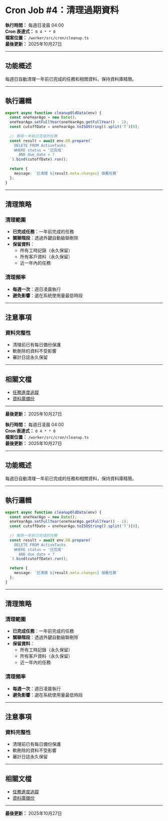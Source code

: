 # Cron Job #4：清理過期資料

**執行時間：** 每週日凌晨 04:00  
**Cron 表達式：** `0 4 * * 0`  
**檔案位置：** `/worker/src/cron/cleanup.ts`  
**最後更新：** 2025年10月27日

---

## 功能概述

每週日自動清理一年前已完成的任務和相關資料，保持資料庫精簡。

---

## 執行邏輯

```typescript
export async function cleanupOldData(env) {
  const oneYearAgo = new Date();
  oneYearAgo.setFullYear(oneYearAgo.getFullYear() - 1);
  const cutoffDate = oneYearAgo.toISOString().split('T')[0];
  
  // 刪除一年前已完成的任務
  const result = await env.DB.prepare(`
    DELETE FROM ActiveTasks 
    WHERE status = '已完成' 
      AND due_date < ?
  `).bind(cutoffDate).run();
  
  return { 
    message: `已清理 ${result.meta.changes} 個舊任務` 
  };
}
```

---

## 清理策略

### 清理範圍
- **已完成任務**：一年前完成的任務
- **關聯階段**：透過外鍵自動級聯刪除
- **保留資料**：
  - 所有工時記錄（永久保留）
  - 所有客戶資料（永久保留）
  - 近一年內的任務

### 清理頻率
- **每週一次**：週日凌晨執行
- **避免影響**：選在系統使用量最低時段

---

## 注意事項

### 資料完整性
- 清理前已有每日備份保護
- 軟刪除的資料不受影響
- 審計日誌永久保留

---

## 相關文檔

- [任務進度追蹤](../功能模塊/16-任務進度追蹤.md)
- [資料庫備份](./03-資料庫備份.md)

---

**最後更新：** 2025年10月27日



**執行時間：** 每週日凌晨 04:00  
**Cron 表達式：** `0 4 * * 0`  
**檔案位置：** `/worker/src/cron/cleanup.ts`  
**最後更新：** 2025年10月27日

---

## 功能概述

每週日自動清理一年前已完成的任務和相關資料，保持資料庫精簡。

---

## 執行邏輯

```typescript
export async function cleanupOldData(env) {
  const oneYearAgo = new Date();
  oneYearAgo.setFullYear(oneYearAgo.getFullYear() - 1);
  const cutoffDate = oneYearAgo.toISOString().split('T')[0];
  
  // 刪除一年前已完成的任務
  const result = await env.DB.prepare(`
    DELETE FROM ActiveTasks 
    WHERE status = '已完成' 
      AND due_date < ?
  `).bind(cutoffDate).run();
  
  return { 
    message: `已清理 ${result.meta.changes} 個舊任務` 
  };
}
```

---

## 清理策略

### 清理範圍
- **已完成任務**：一年前完成的任務
- **關聯階段**：透過外鍵自動級聯刪除
- **保留資料**：
  - 所有工時記錄（永久保留）
  - 所有客戶資料（永久保留）
  - 近一年內的任務

### 清理頻率
- **每週一次**：週日凌晨執行
- **避免影響**：選在系統使用量最低時段

---

## 注意事項

### 資料完整性
- 清理前已有每日備份保護
- 軟刪除的資料不受影響
- 審計日誌永久保留

---

## 相關文檔

- [任務進度追蹤](../功能模塊/16-任務進度追蹤.md)
- [資料庫備份](./03-資料庫備份.md)

---

**最後更新：** 2025年10月27日



